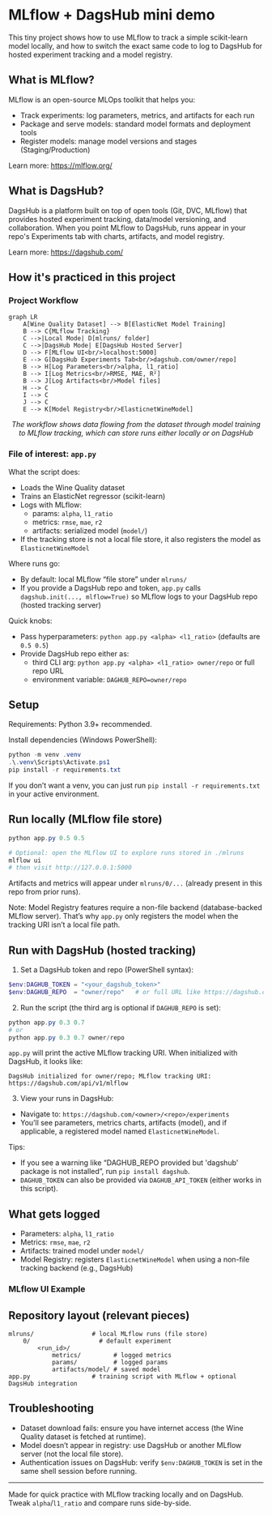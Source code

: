 # MLflow + DagsHub mini demo

This tiny project shows how to use MLflow to track a simple scikit-learn model locally, and how to switch the exact same code to log to DagsHub for hosted experiment tracking and a model registry.

## What is MLflow?

MLflow is an open-source MLOps toolkit that helps you:
- Track experiments: log parameters, metrics, and artifacts for each run
- Package and serve models: standard model formats and deployment tools
- Register models: manage model versions and stages (Staging/Production)


Learn more: https://mlflow.org/

## What is DagsHub?

DagsHub is a platform built on top of open tools (Git, DVC, MLflow) that provides hosted experiment tracking, data/model versioning, and collaboration. When you point MLflow to DagsHub, runs appear in your repo's Experiments tab with charts, artifacts, and model registry.


Learn more: https://dagshub.com/

## How it's practiced in this project

### Project Workflow

```mermaid
graph LR
    A[Wine Quality Dataset] --> B[ElasticNet Model Training]
    B --> C{MLflow Tracking}
    C -->|Local Mode| D[mlruns/ folder]
    C -->|DagsHub Mode| E[DagsHub Hosted Server]
    D --> F[MLflow UI<br/>localhost:5000]
    E --> G[DagsHub Experiments Tab<br/>dagshub.com/owner/repo]
    B --> H[Log Parameters<br/>alpha, l1_ratio]
    B --> I[Log Metrics<br/>RMSE, MAE, R²]
    B --> J[Log Artifacts<br/>Model files]
    H --> C
    I --> C
    J --> C
    E --> K[Model Registry<br/>ElasticnetWineModel]
```

<p align="center"><i>The workflow shows data flowing from the dataset through model training to MLflow tracking, which can store runs either locally or on DagsHub</i></p>

### File of interest: `app.py`

What the script does:
- Loads the Wine Quality dataset
- Trains an ElasticNet regressor (scikit-learn)
- Logs with MLflow:
	- params: `alpha`, `l1_ratio`
	- metrics: `rmse`, `mae`, `r2`
	- artifacts: serialized model (`model/`)
- If the tracking store is not a local file store, it also registers the model as `ElasticnetWineModel`

Where runs go:
- By default: local MLflow “file store” under `mlruns/`
- If you provide a DagsHub repo and token, `app.py` calls `dagshub.init(..., mlflow=True)` so MLflow logs to your DagsHub repo (hosted tracking server)

Quick knobs:
- Pass hyperparameters: `python app.py <alpha> <l1_ratio>` (defaults are `0.5 0.5`)
- Provide DagsHub repo either as:
	- third CLI arg: `python app.py <alpha> <l1_ratio> owner/repo` or full repo URL
	- environment variable: `DAGHUB_REPO=owner/repo`

## Setup

Requirements: Python 3.9+ recommended.

Install dependencies (Windows PowerShell):

```powershell
python -m venv .venv
.\.venv\Scripts\Activate.ps1
pip install -r requirements.txt
```

If you don’t want a venv, you can just run `pip install -r requirements.txt` in your active environment.

## Run locally (MLflow file store)

```powershell
python app.py 0.5 0.5

# Optional: open the MLflow UI to explore runs stored in ./mlruns
mlflow ui
# then visit http://127.0.0.1:5000
```

Artifacts and metrics will appear under `mlruns/0/...` (already present in this repo from prior runs).

Note: Model Registry features require a non-file backend (database-backed MLflow server). That’s why `app.py` only registers the model when the tracking URI isn’t a local file path.

## Run with DagsHub (hosted tracking)

1) Set a DagsHub token and repo (PowerShell syntax):

```powershell
$env:DAGHUB_TOKEN = "<your_dagshub_token>"
$env:DAGHUB_REPO  = "owner/repo"   # or full URL like https://dagshub.com/owner/repo
```

2) Run the script (the third arg is optional if `DAGHUB_REPO` is set):

```powershell
python app.py 0.3 0.7
# or
python app.py 0.3 0.7 owner/repo
```

`app.py` will print the active MLflow tracking URI. When initialized with DagsHub, it looks like:

```
DagsHub initialized for owner/repo; MLflow tracking URI: https://dagshub.com/api/v1/mlflow
```

3) View your runs in DagsHub:
- Navigate to: `https://dagshub.com/<owner>/<repo>/experiments`
- You’ll see parameters, metrics charts, artifacts (model), and if applicable, a registered model named `ElasticnetWineModel`.

Tips:
- If you see a warning like “DAGHUB_REPO provided but 'dagshub' package is not installed”, run `pip install dagshub`.
- `DAGHUB_TOKEN` can also be provided via `DAGHUB_API_TOKEN` (either works in this script).

## What gets logged

- Parameters: `alpha`, `l1_ratio`
- Metrics: `rmse`, `mae`, `r2`
- Artifacts: trained model under `model/`
- Model Registry: registers `ElasticnetWineModel` when using a non-file tracking backend (e.g., DagsHub)

### MLflow UI Example

## Repository layout (relevant pieces)

```
mlruns/                # local MLflow runs (file store)
	0/                   # default experiment
		<run_id>/
			metrics/         # logged metrics
			params/          # logged params
			artifacts/model/ # saved model
app.py                 # training script with MLflow + optional DagsHub integration
```

## Troubleshooting

- Dataset download fails: ensure you have internet access (the Wine Quality dataset is fetched at runtime).
- Model doesn’t appear in registry: use DagsHub or another MLflow server (not the local file store).
- Authentication issues on DagsHub: verify `$env:DAGHUB_TOKEN` is set in the same shell session before running.

---

Made for quick practice with MLflow tracking locally and on DagsHub. Tweak `alpha`/`l1_ratio` and compare runs side-by-side.

